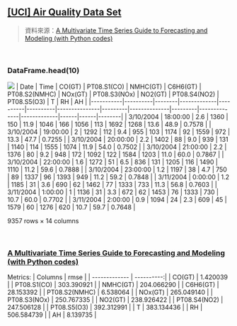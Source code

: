 ## [[UCI] Air Quality Data Set](https://archive.ics.uci.edu/ml/datasets/Air+Quality)
> 資料來源：[A Multivariate Time Series Guide to Forecasting and Modeling (with Python codes)](https://www.analyticsvidhya.com/blog/2018/09/multivariate-time-series-guide-forecasting-modeling-python-codes/)

<br>

### DataFrame.head(10)
![](https://i.imgur.com/VFIcVey.png)
| Date      | Time     | CO(GT) | PT08.S1(CO) | NMHC(GT) | C6H6(GT) | PT08.S2(NMHC) | NOx(GT) | PT08.S3(NOx) | NO2(GT) | PT08.S4(NO2) | PT08.S5(O3) | T    | RH   | AH     |
|-----------|----------|--------|-------------|----------|----------|---------------|---------|--------------|---------|--------------|-------------|------|------|--------|
| 3/10/2004 | 18:00:00 | 2.6    | 1360        | 150      | 11.9     | 1046          | 166     | 1056         | 113     | 1692         | 1268        | 13.6 | 48.9 | 0.7578 |
| 3/10/2004 | 19:00:00 | 2      | 1292        | 112      | 9.4      | 955           | 103     | 1174         | 92      | 1559         | 972         | 13.3 | 47.7 | 0.7255 |
| 3/10/2004 | 20:00:00 | 2.2    | 1402        | 88       | 9.0      | 939           | 131     | 1140         | 114     | 1555         | 1074        | 11.9 | 54.0 | 0.7502 |
| 3/10/2004 | 21:00:00 | 2.2    | 1376        | 80       | 9.2      | 948           | 172     | 1092         | 122     | 1584         | 1203        | 11.0 | 60.0 | 0.7867 |
| 3/10/2004 | 22:00:00 | 1.6    | 1272        | 51       | 6.5      | 836           | 131     | 1205         | 116     | 1490         | 1110        | 11.2 | 59.6 | 0.7888 |
| 3/10/2004 | 23:00:00 | 1.2    | 1197        | 38       | 4.7      | 750           | 89      | 1337         | 96      | 1393         | 949         | 11.2 | 59.2 | 0.7848 |
| 3/11/2004 | 0:00:00  | 1.2    | 1185        | 31       | 3.6      | 690           | 62      | 1462         | 77      | 1333         | 733         | 11.3 | 56.8 | 0.7603 |
| 3/11/2004 | 1:00:00  | 1      | 1136        | 31       | 3.3      | 672           | 62      | 1453         | 76      | 1333         | 730         | 10.7 | 60.0 | 0.7702 |
| 3/11/2004 | 2:00:00  | 0.9    | 1094        | 24       | 2.3      | 609           | 45      | 1579         | 60      | 1276         | 620         | 10.7 | 59.7 | 0.7648 |

9357 rows × 14 columns

<br>

### [A Multivariate Time Series Guide to Forecasting and Modeling (with Python codes)](https://www.analyticsvidhya.com/blog/2018/09/multivariate-time-series-guide-forecasting-modeling-python-codes/)
Metrics:
| Columns       | rmse       |
| ------------- | ----------:|
| CO(GT)        |   1.420039 |
| PT08.S1(CO)   | 303.390921 |
| NMHC(GT)      | 204.066290 |
| C6H6(GT)      |  28.153392 |
| PT08.S2(NMHC) |   6.538064 |
| NOx(GT)       | 265.049140 |
| PT08.S3(NOx)  | 250.767335 |
| NO2(GT)       | 238.926422 |
| PT08.S4(NO2)  | 247.506128 |
| PT08.S5(O3)   | 392.312991 |
| T             | 383.134436 |
| RH            | 506.584739 |
| AH            |   8.139735 |

